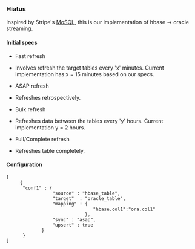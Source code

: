 ### Hiatus

Inspired by Stripe's [MoSQL](https://github.com/debarshri/hiatus.git), this is our implementation of hbase -> oracle streaming.


#### Initial specs
 
 - Fast refresh 
  * Involves refresh the target tables every 'x' minutes. Current implementation has x = 15 minutes based on our specs.
  
 - ASAP refresh
  * Refreshes retrospectively.
  
 - Bulk refresh
  * Refreshes data between the tables every 'y' hours. Current implementation y = 2 hours.
  
 - Full/Complete refresh
  * Refreshes table completely.

#### Configuration
 
 ```
 [
      {
       "conf1" : {
                  "source" : "hbase_table",
                  "target"  : "oracle_table",
                  "mapping" : {
                                 "hbase.col1":"ora.col1"
                              },
                  "sync" : "asap",
                  "upsert" : true
              }
       }
 ]
 ```